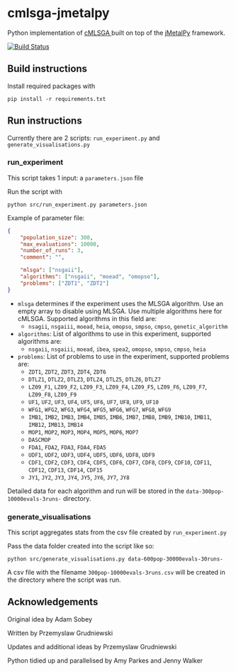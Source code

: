 # cmlsga-jmetalpy

Python implementation of [cMLSGA ](https://github.com/12yuens2/cmlsga) 
built on top of the [jMetalPy](https://github.com/jMetal/jMetalPy) framework.

[![Build Status](https://travis-ci.com/12yuens2/cmlsga-jmetalpy.svg?token=kw2dzDpUGFzFfNgSo4Ns&branch=master)](https://travis-ci.com/12yuens2/cmlsga-jmetalpy)

## Build instructions
Install required packages with
```
pip install -r requirements.txt
```

## Run instructions
Currently there are 2 scripts: `run_experiment.py` and `generate_visualisations.py`

### run_experiment
This script takes 1 input: a `parameters.json` file

Run the script with
```
python src/run_experiment.py parameters.json
```

Example of parameter file:

``` json
{
    "population_size": 300,
    "max_evaluations": 10000,
    "number_of_runs": 3,
    "comment": "",

    "mlsga": ["nsgaii"],
    "algorithms": ["nsgaii", "moead", "omopso"],
    "problems": ["ZDT1", "ZDT2"]
}
```
- `mlsga` determines if the experiment uses the MLSGA algorithm. Use an empty array to disable using MLSGA. Use multiple algorithms here for cMLSGA. Supported algorithms in this field are:
  - `nsagii`, `nsgaiii`, `moead`, `heia`, `omopso`, `smpso`, `cmpso`, `genetic_algorithm`
- `algorithms`: List of algorithms to use in this experiment, supported algorithms are:
  - `nsgaii`, `nsgaiii`, `moead`, `ibea`, `spea2`, `omopso`, `smpso`, `cmpso`, `heia`
- `problems`: List of problems to use in the experiment, supported problems are:
  - `ZDT1`, `ZDT2`, `ZDT3`, `ZDT4`, `ZDT6`
  - `DTLZ1`, `DTLZ2`, `DTLZ3`, `DTLZ4`, `DTLZ5`, `DTLZ6`, `DTLZ7`
  - `LZ09_F1`, `LZ09_F2`, `LZ09_F3`, `LZ09_F4`, `LZ09_F5`, `LZ09_F6`, `LZ09_F7`, `LZ09_F8`, `LZ09_F9`
  - `UF1`, `UF2`, `UF3`, `UF4`, `UF5`, `UF6`, `UF7`, `UF8`, `UF9`, `UF10`
  - `WFG1`, `WFG2`, `WFG3`, `WFG4`, `WFG5`, `WFG6`, `WFG7`, `WFG8`, `WFG9`
  - `IMB1`, `IMB2`, `IMB3`, `IMB4`, `IMB5`, `IMB6`, `IMB7`, `IMB8`, `IMB9`, `IMB10`, `IMB11`, `IMB12`, `IMB13`, `IMB14`
  - `MOP1`, `MOP2`, `MOP3`, `MOP4`, `MOP5`, `MOP6`, `MOP7`
  - `DASCMOP`
  - `FDA1`, `FDA2`, `FDA3`, `FDA4`, `FDA5`
  - `UDF1`, `UDF2`, `UDF3`, `UDF4`, `UDF5`, `UDF6`, `UDF8`, `UDF9`
  - `CDF1`, `CDF2`, `CDF3`, `CDF4`, `CDF5`, `CDF6`, `CDF7`, `CDF8`, `CDF9`, `CDF10`, `CDF11`, `CDF12`, `CDF13`, `CDF14`, `CDF15`
  - `JY1`, `JY2`, `JY3`, `JY4`, `JY5`, `JY6`, `JY7`, `JY8`

Detailed data for each algorithm and run will be stored in the `data-300pop-10000evals-3runs-` directory.

### generate_visualisations
This script aggregates stats from the csv file created by `run_experiment.py`

Pass the data folder created into the script like so:
```
python src/generate_visualisations.py data-600pop-30000evals-30runs-
```

A csv file with the filename `300pop-10000evals-3runs.csv` will be created in the directory where the script was run.



## Acknowledgements
Original idea by Adam Sobey

Written by Przemyslaw Grudniewski

Updates and additional ideas by Przemyslaw Grudniewski

Python tidied up and parallelised by Amy Parkes and Jenny Walker
